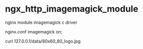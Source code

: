 ngx_http_imagemagick_module
===========================

nginx module  imagemagick c driver


nginx.conf
imagemagick on;

curl 127.0.0.1/data/80x60_80_logo.jpg
